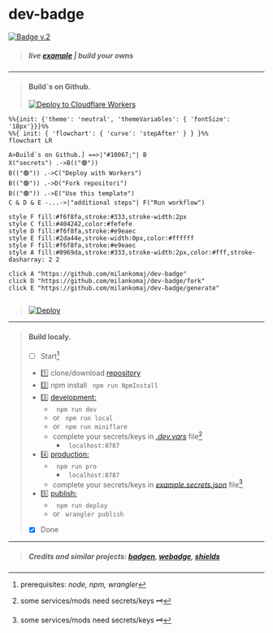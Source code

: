 # dev-badge

[![Badge v.2](https://dev-badge.eleonora.workers.dev?&style=flat&scale=3)](https://github.com/milankomaj/dev-badge)

> ##### live [example](https://milankomaj.github.io/site-dev-badge)      |    build your owns

---

> #### Build`s on Github.
> [![Deploy to Cloudflare Workers](https://deploy.workers.cloudflare.com/button)](https://deploy.workers.cloudflare.com/?url=https://github.com/milankomaj/dev-badge)

```mermaid
%%{init: {'theme': 'neutral', 'themeVariables': { 'fontSize': '18px'}}}%%
%%{ init: { 'flowchart': { 'curve': 'stepAfter' } } }%%
flowchart LR

A>Build`s on Github.] ==>|"#10067;"| B
X("secrets") .->B(("🟢"))
B(("🟢")) .->C("Deploy with Workers")
B(("🟢")) .->D("Fork repositori")
B(("🟢")) .->E("Use this template")
C & D & E -...->|"additional steps"| F("Run workflow") 

style F fill:#f6f8fa,stroke:#333,stroke-width:2px
style C fill:#404242,color:#fefefe
style D fill:#f6f8fa,stroke:#e9eaec
style E fill:#2da44e,stroke-width:0px,color:#ffffff
style F fill:#f6f8fa,stroke:#e9eaec
style A fill:#0969da,stroke:#333,stroke-width:2px,color:#fff,stroke-dasharray: 2 2

click A "https://github.com/milankomaj/dev-badge"
click D "https://github.com/milankomaj/dev-badge/fork"
click E "https://github.com/milankomaj/dev-badge/generate"


```

> [![Deploy](https://github.com/milankomaj/dev-badge/actions/workflows/deploy.yml/badge.svg)](https://github.com/milankomaj/dev-badge/actions/workflows/deploy.yml)

---

> #### Build localy.
> - [ ] Start[^note]
> - 1️⃣ clone/download [repository](https://github.com/milankomaj/dev-badge)
> - 2️⃣ npm install ```  npm run NpmInstall  ``` 
> - 3️⃣ [development:](/package.json)
>   - ```  npm run dev  ``` 
>   - or ```  npm run local  ``` 
>   - or ```  npm run miniflare  ```      
>   - complete your secrets/keys in [*.dev.vars*](/.dev.vars) file[^1]
>     - ```  localhost:8787  ``` 
> - 4️⃣ [production:](/package.json)
>   - ```  npm run pro  ``` 
>     - ```  localhost:8787  ```
>   - complete your secrets/keys in [*example.secrets.json*](/example.secrets.json) file[^1]   
> - 5️⃣ [publish:](/package.json)
>   - ```  npm run deploy  ``` 
>   - or ```  wrangler publish  ```  
> - [x] Done

[^1]: some services/mods need secrets/keys 🗝️
[^note]:
    prerequisites: *node, npm, wrangler*

 ---  
 > ##### Credits and similar projects: [*badgen*](https://github.com/badgen/badgen.net), [*webadge*](https://github.com/tuananh/webadge.dev), [*shields*](https://github.com/badges/shields)   

